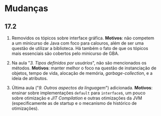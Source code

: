 Mudanças
========

17.2
----

1. Removidos os tópicos sobre interface gráfica.
   **Motivos**: não competem a um minicurso de Java com foco para calouros,
   além de ser uma questão de utilizar a biblioteca. Há também o fato de que
   os tópicos mais essenciais são cobertos pelo minicurso de GBA.

2. Na aula "_3. Tipos definidos por usuários_", não são mencionados os métodos.
   **Motivos**: manter melhor o foco na questão de instanciação de objetos,
   tempo de vida, alocação de memória, _garbage-collection_, e a ideia de
   atributos.

3. Última aula ("_9. Outros aspectos da linguagem_") adicionada.
   **Motivos**: ensinar sobre implementações `default` para `interface`s, um
   pouco sobre otimização e _JIT Compilation_ e outras otimizações da JVM
   (especificamente as de startup e o mecanismo de histórico de otimizações).
